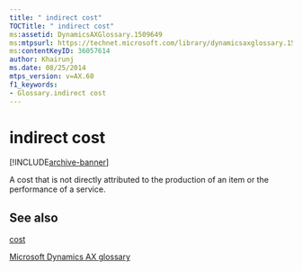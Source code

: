 ```yaml
---
title: " indirect cost"
TOCTitle: " indirect cost"
ms:assetid: DynamicsAXGlossary.1509649
ms:mtpsurl: https://technet.microsoft.com/library/dynamicsaxglossary.1509649(v=AX.60)
ms:contentKeyID: 36057614
author: Khairunj
ms.date: 08/25/2014
mtps_version: v=AX.60
f1_keywords:
- Glossary.indirect cost
---
```


# indirect cost


[!INCLUDE[archive-banner](includes/archive-banner.md)]

A cost that is not directly attributed to the production of an item or the performance of a service.

## See also

[cost](cost.md)

[Microsoft Dynamics AX glossary](glossary/microsoft-dynamics-ax-glossary.md)

  


